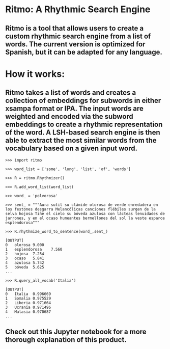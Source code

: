 # Ritmo: A Rhythmic Search Engine

## Ritmo is a tool that allows users to create a custom rhythmic search engine from a list of words. The current version is optimized for Spanish, but it can be adapted for any language.

#

#

# How it works:

## Ritmo takes a list of words and creates a collection of embeddings for subwords in either xsampa format or IPA. The input words are weighted and encoded via the subword embeddings to create a rhythmic representation of the word. A LSH-based search engine is then able to extract the most similar words from the vocabulary based on a given input word.

```
>>> import ritmo

>>> word_list = ['some', 'long', 'list', 'of', 'words']

>>> R = ritmo.Rhythmizer()

>>> R.add_word_list(word_list)

>>> word_ = 'polvorosa'

>>> sent_ = """Aura sutil su clámide olorosa de verde enredadera en los festones desgarra Melancólicas canciones flébiles surgen de la selva hojosa Tiñe el cielo su bóveda azulosa con lácteas tenuidades de jarrones, y en el ocaso humeantes bermellones del sol la veste esparce esplendorosa"""

>>> R.rhythmize_word_to_sentence(word_,sent_)

[OUTPUT]
0	olorosa	9.000
1	esplendorosa	7.560
2	hojosa	7.254
3	ocaso	5.841
4	azulosa	5.742
5	bóveda	5.625
...

>>> R.query_all_vocab('Italia')

[OUTPUT]
0	Italia	0.996669
1	Somalia	0.975529
2	Liberia	0.971664
3	Ucrania	0.971496
4	Malasia	0.970687
...
```

## Check out this Jupyter notebook for a more thorough explanation of this product.
